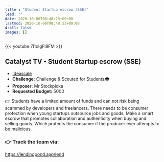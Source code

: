 ```yaml
---
title : "Student Startup escrow (SSE)"
lead: ""
date: 2020-10-06T08:48:23+00:00
lastmod: 2020-10-06T08:48:23+00:00
draft: false
images: []
---
```


{{<  youtube 7l1olgFl8FM >}}

## Catalyst TV - Student Startup escrow (SSE)

- [Ideascale](https://cardano.ideascale.com/c/idea/418445)
- **Challenge:** Challenge & Scouted for Students🎓
- **Proposer:** Mr Stockpicka
- **Requested Budget:** 5000

👉  Students have a limited amount of funds and can not risk being scammed by developers and freelancers. There needs to be consumer protection when young startups outsource jobs and goods. Make a smart escrow that promotes collaboration and authenticity when buying and selling goods. Which protects the consumer if the producer ever attempts to be malicious.

### 👉  Track the team via:

<https://lendingpond.app/lend>

